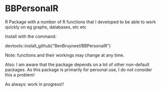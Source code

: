 # BBPersonalR

R Package with a number of R functions that I developed to be able to work quickly on eg graphs, databases, etc etc

Install with the command:

devtools::install_github("BenBruyneel/BBPersonalR")

Note: functions and their workings may change at any time.

Also: I am aware that the package depends on a lot of other non-default packages. As this package is primarily for personal use, I do not consider this a problem!

As always: work in progress!!

